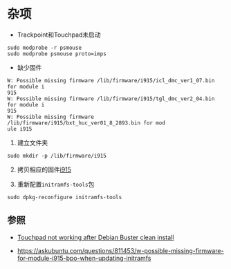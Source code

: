 # 杂项

- Trackpoint和Touchpad未启动

```
sudo modprobe -r psmouse
sudo modprobe psmouse proto=imps
```

- 缺少固件

```
W: Possible missing firmware /lib/firmware/i915/icl_dmc_ver1_07.bin for module i
915
W: Possible missing firmware /lib/firmware/i915/tgl_dmc_ver2_04.bin for module i
915
W: Possible missing firmware /lib/firmware/i915/bxt_huc_ver01_8_2893.bin for mod
ule i915
```

1. 建立文件夹
```
sudo mkdir -p /lib/firmware/i915
```

2. 拷贝相应的固件[i915](https://git.kernel.org/pub/scm/linux/kernel/git/firmware/linux-firmware.git/plain/i915)

3. 重新配置`initramfs-tools`包

```
sudo dpkg-reconfigure initramfs-tools
```

## 参照

- [Touchpad not working after Debian Buster clean install](https://www.reddit.com/r/debian/comments/compbe/touchpad_not_working_after_debian_buster_clean/)

- https://askubuntu.com/questions/811453/w-possible-missing-firmware-for-module-i915-bpo-when-updating-initramfs